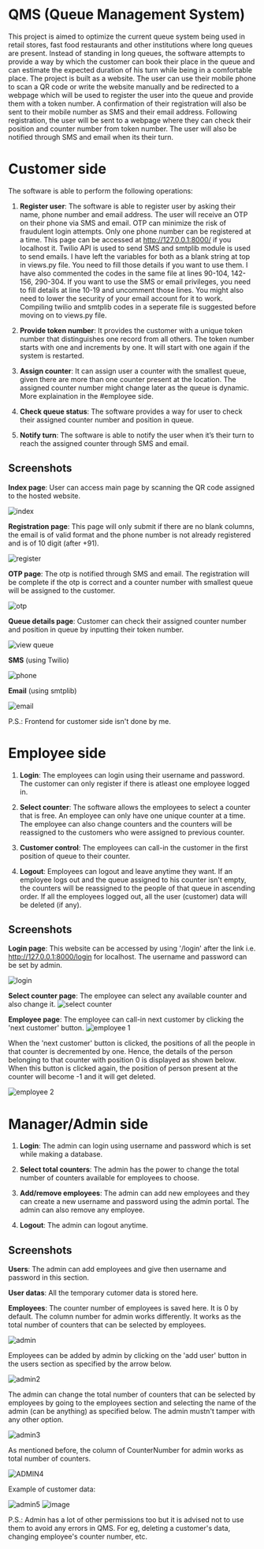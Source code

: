 # QMS (Queue Management System)
This project is aimed to optimize the current queue system being used in retail
stores, fast food restaurants and other institutions where long queues are present.
Instead of standing in long queues, the software attempts to provide a way by which
the customer can book their place in the queue and can estimate the expected
duration of his turn while being in a comfortable place. The project is built as a
website. The user can use their mobile phone to scan a QR code or write the website
manually and be redirected to a webpage which will be used to register the user into
the queue and provide them with a token number. A confirmation of their registration will also
be sent to their mobile number as SMS and their email address. Following
registration, the user will be sent to a webpage where they can check their position and counter number from token number. 
The user will also be notified through SMS and email when its their turn.

# Customer side
The software is able to perform the following operations:
1. **Register user**: The software is able to register user by asking their name, phone number
and email address. The user will receive an OTP on their phone via SMS and email.
OTP can minimize the risk of fraudulent login attempts. Only one phone number can be registered at a time. 
This page can be accessed at http://127.0.0.1:8000/ if you localhost it. Twilio API is used to send SMS and smtplib module is used to send emails. I have left the variables for both as a blank string at top in views.py file. You need to fill those details if you want to use them. I have also commented the codes in the same file at lines 90-104, 142-156, 290-304. If you want to use the SMS or email privileges, you need to fill details at line 10-19 and uncomment those lines. You might also need to lower the security of your email account for it to work. Compiling twilio and smtplib codes in a seperate file is suggested before moving on to views.py file.

2. **Provide token number**: It provides the customer with a unique token number that distinguishes
one record from all others. The token number starts with one and increments by one. It will start with one again if the system is restarted.

3. **Assign counter**: It can assign user a counter with the smallest queue,
given there are more than one counter present at the location. The assigned counter number might change later as the queue is dynamic. More explaination in the #employee side.

4. **Check queue status**: The software provides a way for user to check their assigned counter number and position in queue.

5. **Notify turn**: The software is able to notify the user when it’s their turn to reach
the assigned counter through SMS and email.

## Screenshots

**Index page**: User can access main page by scanning the QR code assigned to the hosted website.

![index](https://user-images.githubusercontent.com/67970877/150690882-bc540f4e-52d0-409a-9577-6f45d40e7f88.PNG)

**Registration page**: This page will only submit if there are no blank columns, the email is of valid format and the phone number is not already registered and is of 10 digit (after +91).

![register](https://user-images.githubusercontent.com/67970877/150690983-549f507d-5345-4b7e-8ec1-e2b249d184bb.PNG)

**OTP page**: The otp is notified through SMS and email. The registration will be complete if the otp is correct and a counter number with smallest queue will be assigned to the customer. 

![otp](https://user-images.githubusercontent.com/67970877/150690278-7eba1a13-1cbe-4837-aa11-3a07c30b3542.PNG)

**Queue details page**: Customer can check their assigned counter number and position in queue by inputting their token number.

![view queue](https://user-images.githubusercontent.com/67970877/150691132-efbd614e-c5bb-434d-84e8-0d8a3088e7f4.PNG)

**SMS** (using Twilio)

![phone](https://user-images.githubusercontent.com/67970877/150690633-843b34e0-3b34-4ddc-85f9-00b943c64704.jpeg)

**Email** (using smtplib)

![email](https://user-images.githubusercontent.com/67970877/150690637-2958e310-cf39-4c65-aaf5-0cfe07c8f316.PNG)

P.S.: Frontend for customer side isn't done by me.

# Employee side
1. **Login**: The employees can login using their username and password. The customer can only register if there is atleast one employee logged in.

2. **Select counter**: The software allows the employees to select a counter that is free. An employee can only have one unique counter at a time. The employee can also change counters and the counters will be reassigned to the customers who were assigned to previous counter.

3. **Customer control**: The employees can call-in the customer in the first position of queue to their counter. 

4. **Logout**: Employees can logout and leave anytime they want. If an employee logs out and the queue assigned to his counter isn't empty, the counters will be reassigned to the people of that queue in ascending order. If all the employees logged out, all the user (customer) data will be deleted (if any).

## Screenshots
**Login page**: This website can be accessed by using '/login' after the link i.e. http://127.0.0.1:8000/login for localhost. The username and password can be set by admin.

![login](https://user-images.githubusercontent.com/67970877/150784909-f531f2a4-76d6-41c5-8422-f605cfa44aaa.PNG)

**Select counter page**: The employee can select any available counter and also change it.
![select counter](https://user-images.githubusercontent.com/67970877/150784960-42ef6272-aeda-43ed-9036-d1791b43f0f7.PNG)

**Employee page**: The employee can call-in next customer by clicking the 'next customer' button. 
![employee 1](https://user-images.githubusercontent.com/67970877/150784983-b89fc2ae-7d80-40a6-a6bc-8aeb4070f807.PNG)

When the 'next customer' button is clicked, the positions of all the people in that counter is decremented by one. Hence, the details of the person belonging to that counter with position 0 is displayed as shown below. When this button is clicked again, the position of person present at the counter will become -1 and it will get deleted.

![employee 2](https://user-images.githubusercontent.com/67970877/150784994-da7c4b31-17b5-4c47-b35b-c166721f474c.PNG)


# Manager/Admin side
1. **Login**: The admin can login using username and password which is set while making a database.

2. **Select total counters**: The admin has the power to change the total number of counters available for employees to choose.

3. **Add/remove employees**: The admin can add new employees and they can create a new username and password using the admin portal. The admin can also remove any employee.

4. **Logout**: The admin can logout anytime.

## Screenshots
**Users**: The admin can add employees and give then username and password in this section.

**User datas**: All the temporary cutomer data is stored here.

**Employees**: The counter number of employees is saved here. It is 0 by default. The column number for admin works differently. It works as the total number of counters that can be selected by employees.

![admin](https://user-images.githubusercontent.com/67970877/150790593-529322f5-3f7e-414a-80f6-149f00c49747.PNG)


Employees can be added by admin by clicking on the 'add user' button in the users section as specified by the arrow below.

![admin2](https://user-images.githubusercontent.com/67970877/150790607-4969ebb8-9835-4356-83d5-27a64f26f149.PNG)


The admin can change the total number of counters that can be selected by employees by going to the employees section and selecting the name of the admin (can be anything) as specified below. The admin mustn't tamper with any other option.

![admin3](https://user-images.githubusercontent.com/67970877/150790632-9a12289d-ee98-4ccd-822b-0cb88c4d5b0c.PNG)


As mentioned before, the column of CounterNumber for admin works as total number of counters.

![ADMIN4](https://user-images.githubusercontent.com/67970877/150790645-7c5a886f-4feb-4082-ae6b-f18cabee8e9a.png)


Example of customer data:

![admin5](https://user-images.githubusercontent.com/67970877/150790659-c0007edd-f44e-4a77-884d-cd37dfd43314.PNG)
![image](https://user-images.githubusercontent.com/67970877/150793832-453630d2-1d23-4efe-a59f-3e9d04bb1909.png)

P.S.: Admin has a lot of other permissions too but it is advised not to use them to avoid any errors in QMS. For eg, deleting a customer's data, changing employee's counter number, etc.

